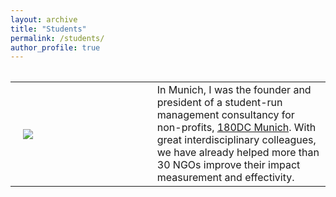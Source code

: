 ```yaml
---
layout: archive
title: "Students"
permalink: /students/
author_profile: true
---
```



<table width="100%" align="center" border="0" cellspacing="0" cellpadding="20"><tbody>
       </tbody></table>
        <table width="100%" align="center" border="0" cellpadding="20"><tbody>
          <tr>
            <td style="padding:20px;width:45%;vertical-align:middle"><img src="https://rubentolosana.github.io/images/profileRT.JPG"></td>
            <td width="55%" valign="center">
              In Munich, I was the founder and president of a student-run management consultancy for non-profits, <a href="https://www.180dcmunich.org/">180DC Munich</a>. With great interdisciplinary colleagues, we have already helped more than 30 NGOs improve their impact measurement and effectivity.
            </td>
          </tr>
  </tbody></table>

